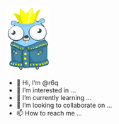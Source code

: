 <img src="./go-king.svg" alt="drawing" width="100"/>

- 👋 Hi, I’m @r6q
- 👀 I’m interested in ...
- 🌱 I’m currently learning ...
- 💞️ I’m looking to collaborate on ...
- 📫 How to reach me ...

<!---
r6q/r6q is a ✨ special ✨ repository because its `README.md` (this file) appears on your GitHub profile.
You can click the Preview link to take a look at your changes.
--->
